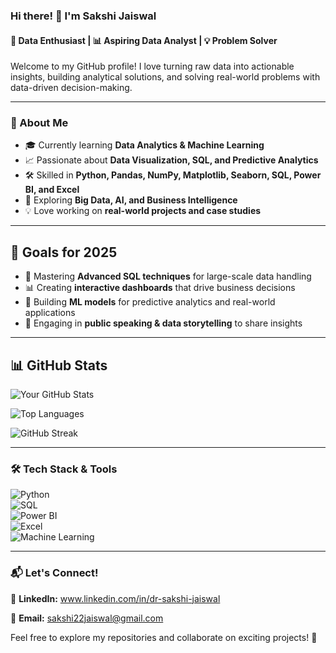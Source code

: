 ### Hi there! 👋 I'm Sakshi Jaiswal
#### 🚀 Data Enthusiast | 📊 Aspiring Data Analyst | 💡 Problem Solver

Welcome to my GitHub profile! I love turning raw data into actionable insights, building analytical solutions, and solving real-world problems with data-driven decision-making.

---

### 🌟 About Me
- 🎓 Currently learning **Data Analytics & Machine Learning**
- 📈 Passionate about **Data Visualization, SQL, and Predictive Analytics**
- 🛠️ Skilled in **Python, Pandas, NumPy, Matplotlib, Seaborn, SQL, Power BI, and Excel**
- 🎯 Exploring **Big Data, AI, and Business Intelligence**
- 💡 Love working on **real-world projects and case studies**

---

## 🎯 Goals for 2025

- 🚀 Mastering **Advanced SQL techniques** for large-scale data handling  
- 📊 Creating **interactive dashboards** that drive business decisions  
- 🤖 Building **ML models** for predictive analytics and real-world applications  
- 🎤 Engaging in **public speaking & data storytelling** to share insights

---

## 📊 GitHub Stats

![Your GitHub Stats](https://github-readme-stats.vercel.app/api?username=your-username&show_icons=true&theme=radical)

![Top Languages](https://github-readme-stats.vercel.app/api/top-langs/?username=your-username&layout=compact&theme=radical)

![GitHub Streak](https://github-readme-streak-stats.herokuapp.com/?user=your-username&theme=radical)

---


### 🛠️ Tech Stack & Tools
![Python](https://img.shields.io/badge/-Python-blue?style=flat&logo=python)  
![SQL](https://img.shields.io/badge/-SQL-orange?style=flat&logo=mysql)  
![Power BI](https://img.shields.io/badge/-Power%20BI-yellow?style=flat&logo=powerbi)  
![Excel](https://img.shields.io/badge/-Excel-green?style=flat&logo=microsoft-excel)  
![Machine Learning](https://img.shields.io/badge/-Machine%20Learning-red?style=flat&logo=scikit-learn)  

---

### 📬 Let's Connect!
💼 **LinkedIn:** www.linkedin.com/in/dr-sakshi-jaiswal 

📧 **Email:** sakshi22jaiswal@gmail.com  

Feel free to explore my repositories and collaborate on exciting projects! 🚀
